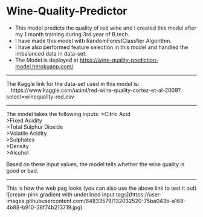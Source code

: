 # Wine-Quality-Predictor

- This model predicts the quality of red wine and I created this model after my 1 month training during 3rd year of B.tech. <br>
- I have made this model with RandomForestClassfier Algorithm. <br>
- I have also performed feature selection in this model and handled the imbalanced data in data-set.  <br>
- The Model is deployed at  https://wine-quality-prediction-model.herokuapp.com/ <br>
<hr>
The Kaggle link for the data-set used in this model is: <br>
 &nbsp;&nbsp;  https://www.kaggle.com/uciml/red-wine-quality-cortez-et-al-2009?select=winequality-red.csv
<hr>
The model takes the following inputs:
>Citric Acid <br>
>Fixed Acidity <br>
>Total Sulphur Dioxide <br>
>Volatile Acidity <br>
>Sulphates <br>
>Density <br>
>Alcohol <br>

Based on these input values, the model tells whether the wine quality is good or bad.
<hr>
This is how the web pag looks (you can also use the above link to test it out) <br>
![cream-pink gradient with underlined input tags](https://user-images.githubusercontent.com/64833579/132032520-75ba043b-a168-4b88-b910-38f74b213719.jpg)


